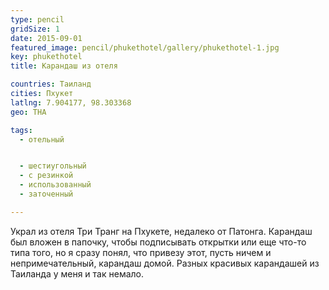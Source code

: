 ```yaml
---
type: pencil
gridSize: 1
date: 2015-09-01
featured_image: pencil/phukethotel/gallery/phukethotel-1.jpg
key: phukethotel
title: Карандаш из отеля

countries: Таиланд
cities: Пхукет
latlng: 7.904177, 98.303368
geo: THA

tags:
  - отельный


  - шестиугольный
  - с резинкой
  - использованный
  - заточенный

---
```


Украл из отеля Три Транг на Пхукете, недалеко от Патонга. Карандаш был вложен в папочку, чтобы подписывать открытки или еще что-то типа того, но я сразу понял, что привезу этот, пусть ничем и непримечательный, карандаш домой. Разных красивых карандашей из Таиланда у меня и так немало.
